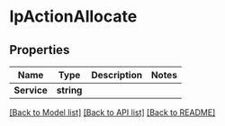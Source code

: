# IpActionAllocate

## Properties
Name | Type | Description | Notes
------------ | ------------- | ------------- | -------------
**Service** | **string** |  | 

[[Back to Model list]](../README.md#documentation-for-models) [[Back to API list]](../README.md#documentation-for-api-endpoints) [[Back to README]](../README.md)



